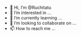 - 👋 Hi, I’m @Ruchitatu
- 👀 I’m interested in ...
- 🌱 I’m currently learning ...
- 💞️ I’m looking to collaborate on ...
- 📫 How to reach me ...

<!---
Ruchitatu/Ruchitatu is a ✨ special ✨ repository because its `README.md` (this file) appears on your GitHub profile.
You can click the Preview link to take a look at your changes.
--->
